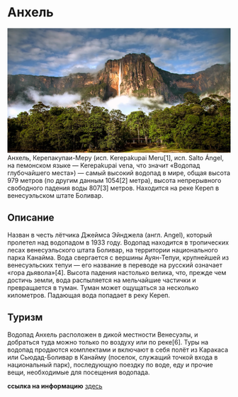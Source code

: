 # Анхель
![Alt text](anhel.jpg)
Анхель, Керепакупаи-Меру (исп. Kerepakupai Meru[1], исп. Salto Ángel, на пемонском языке — Kerepakupai vena, что значит «Водопад глубочайшего места») — самый высокий водопад в мире, общая высота 979 метров (по другим данным 1054[2] метра), высота непрерывного свободного падения воды 807[3] метров. Находится на реке Кереп в венесуэльском штате Боливар.
## Описание
Назван в честь лётчика Джеймса Эйнджела (англ. Angel), который пролетел над водопадом в 1933 году.
Водопад находится в тропических лесах венесуэльского штата Боливар, на территории национального парка Канайма. Вода свергается с вершины Ауян-Тепуи, крупнейшей из венесуэльских тепуи — его название в переводе на русский означает «гора дьявола»[4]. Высота падения настолько велика, что, прежде чем достичь земли, вода распыляется на мельчайшие частички и превращается в туман. Туман может ощущаться за несколько километров. Падающая вода попадает в реку Кереп.
## Туризм
Водопад Анхель расположен в дикой местности Венесуэлы, и добраться туда можно только по воздуху или по реке[6]. Туры на водопад продаются комплектами и включают в себя полёт из Каракаса или Сьюдад-Боливар в Канайму (поселок, служащий точкой входа в национальный парк), последующую поездку по воде, еду и прочие вещи, необходимые для посещения водопада.

**ссылка на информацию** [здесь](https://ru.wikipedia.org/wiki/%D0%90%D0%BD%D1%85%D0%B5%D0%BB%D1%8C)